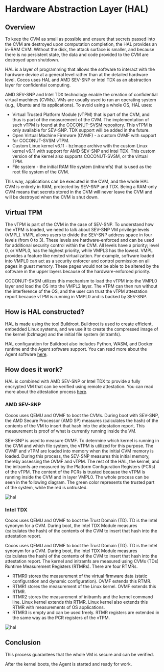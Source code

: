 # Hardware Abstraction Layer (HAL)

## Overview

To keep the CVM as small as possible and ensure that secrets passed into the CVM are destroyed upon computation completion, the HAL provides an in-RAM CVM. Without the disk, the attack surface is smaller, and because there is no persistent state, the data and code provided to the CVM are destroyed upon shutdown.

HAL is a layer of programming that allows the software to interact with the hardware device at a general level rather than at the detailed hardware level. Cocos uses HAL and AMD SEV-SNP or Intel TDX as an abstraction layer for confidential computing.

AMD SEV-SNP and Intel TDX technology enable the creation of confidential virtual machines (CVMs). VMs are usually used to run an operating system (e.g., Ubuntu and its applications). To avoid using a whole OS, HAL uses:

  - Virtual Trusted Platform Module (vTPM) that is part of the CVM, and thus is part of the measurement of the CVM. The implementation of such vTPM is found at the [COCONUT-SVSM repository](https://github.com/coconut-svsm/svsm). This vTPM is only available for SEV-SNP. TDX support will be added in the future.
  - Open Virtual Machine Firmware (OVMF) - a custom OVMF with support for COCONUT-SVSM vTPM.
  - Custom Linux kernel v6.11 - bzImage archive with the custom Linux kernel v6.11 with support for AMD SEV-SNP and Intel TDX. This custom version of the kernel also supports COCONUT-SVSM, or the virtual TPM.
  - File system - the initial RAM file system (initramfs) that is used as the root file system of the CVM.

This way, applications can be executed in the CVM, and the whole HAL CVM is entirely in RAM, protected by SEV-SNP and TDX. Being a RAM-only CVM means that secrets stored in the CVM will never leave the CVM and will be destroyed when the CVM is shut down.

## Virtual TPM

The vTPM is part of the CVM in the case of SEV-SNP. To understand how the vTPM is loaded, we need to talk about SEV-SNP VM privilege levels (VMPL). VMPL allows users to divide the SEV-SNP address space in four levels (from 0 to 3). These levels are hardware-enforced and can be used for additional security control within the CVM. All levels have a priority; level 0, or VMPL0, has the highest priority, while VMPL3 has the lowest. VMPL provides a feature like nested virtualization. For example, software loaded into VMPL0 can act as a security enforcer and control permission on all pages in guest memory. These pages would not be able to be altered by the software in the upper layers because of the hardware-enforced priority.

COCONUT-SVSM utilizes this mechanism to load the vTPM into the VMPL0 layer and load the OS into the VMPL2 layer. The vTPM can then run without the interference of the OS, and the user can trust the vTPM attestation report because vTPM is running in VMPL0 and is backed by SEV-SNP.

## How is HAL constructed?

HAL is made using the tool Buildroot. Buildroot is used to create efficient, embedded Linux systems, and we use it to create the compressed image of the kernel (bzImage) and the initial file system (initramfs).

HAL configuration for Buildroot also includes Python, WASM, and Docker runtime and the Agent software support. You can read more about the Agent software [here](agent.md).

## How does it work?

HAL is combined with AMD SEV-SNP or Intel TDX to provide a fully encrypted VM that can be verified using remote attestation. You can read more about the attestation process [here](attestation.mdx).

### AMD SEV-SNP

Cocos uses QEMU and OVMF to boot the CVMs. During boot with SEV-SNP, the AMD Secure Processor (AMD SP) measures (calculates the hash) of the contents of the VM to insert that hash into the attestation report. This measurement is proof of what is currently running inside the VM.

SEV-SNP is used to measure OVMF. To determine which kernel is running in the CVM and which file system, the vTPM is utilized for this purpose. The OVMF and vTPM are loaded into memory when the initial CVM memory is loaded. During this process, the SEV-SNP measures this initial memory, thereby assessing the OVMF and vTPM. The rest of the HAL, the kernel, and the initramfs are measured by the Platform Configuration Registers (PCRs) of the vTPM. The content of the PCRs is trusted because the vTPM is running inside the CVM and in layer VMPL0. The whole process can be seen in the following diagram. The green color represents the trusted part of the system, while the red is untrusted.

![hal](/img/hal_snp.png)

### Intel TDX

Cocos uses QEMU and OVMF to boot the Trust Domain (TD). TD is the Intel synonym for a CVM. During boot, the Intel TDX Module measures (calculates the hash) of the contents of the CVM to insert that hash into the attestation report. 

Cocos uses QEMU and OVMF to boot the Trust Domain (TD). TD is the Intel synonym for a CVM. During boot, the Intel TDX Module measures (calculates the hash) of the contents of the CVM to insert that hash into the attestation report. The kernel and initramfs are measured using CVMs (TDs) Runtime Measurement Registers (RTMRs). There are four RTMRs. 
  - RTMR0 stores the measurement of the virtual firmware data (static configuration and dynamic configuration). OVMF extends this RTMR.
  - RTMR1 stores the measurement of the Linux kernel. OVMF extends this RTMR.
  - RTMR2 stores the measurement of initramfs and the kernel command line. Linux kernel extends this RTMR. Linux kernel also extends this RTMR with measurements of OS applications.
  - RTMR3 is empty and can be used freely.
RTMR registers are extended in the same way as the PCR registers of the vTPM.

![hal](/img/hal_tdx.png)

## Conclusion

This process guarantees that the whole VM is secure and can be verified.

After the kernel boots, the Agent is started and ready for work.
